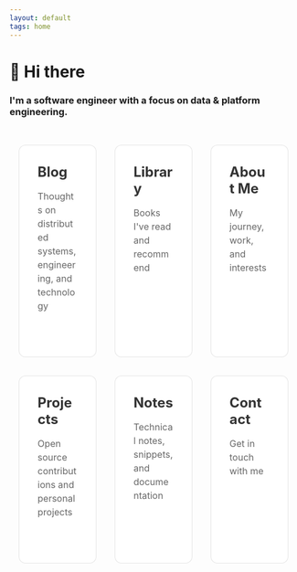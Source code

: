 ```yaml
---
layout: default
tags: home
---
```


# 👋 Hi there <br/>

### I'm a software engineer with a focus on data & platform engineering.

<div class="feature-tiles">
  <a href="{{ site.baseurl }}/blog" class="tile">
    <div class="tile-content">
      <h3>Blog</h3>
      <p>Thoughts on distributed systems, engineering, and technology</p>
      <span class="tile-arrow">→</span>
    </div>
  </a>
  
  <a href="{{ site.baseurl }}/library" class="tile">
    <div class="tile-content">
      <h3>Library</h3>
      <p>Books I've read and recommend</p>
      <span class="tile-arrow">→</span>
    </div>
  </a>
  
  <a href="{{ site.baseurl }}/about" class="tile">
    <div class="tile-content">
      <h3>About Me</h3>
      <p>My journey, work, and interests</p>
      <span class="tile-arrow">→</span>
    </div>
  </a>

  <a href="{{ site.baseurl }}/projects" class="tile">
    <div class="tile-content">
      <h3>Projects</h3>
      <p>Open source contributions and personal projects</p>
      <span class="tile-arrow">→</span>
    </div>
  </a>

  <a href="{{ site.baseurl }}/notes" class="tile">
    <div class="tile-content">
      <h3>Notes</h3>
      <p>Technical notes, snippets, and documentation</p>
      <span class="tile-arrow">→</span>
    </div>
  </a>

  <a href="{{ site.baseurl }}/contact" class="tile">
    <div class="tile-content">
      <h3>Contact</h3>
      <p>Get in touch with me</p>
      <span class="tile-arrow">→</span>
    </div>
  </a>
</div>

<style>
.feature-tiles {
  display: grid;
  grid-template-columns: repeat(3, 1fr);
  gap: 2rem;
  margin: 3rem auto;
  max-width: 1200px;
  padding: 0 1rem;
}

@media (max-width: 768px) {
  .feature-tiles {
    grid-template-columns: 1fr;
  }
}

.tile {
  position: relative;
  background: #ffffff;
  border-radius: 12px;
  padding: 2rem;
  text-decoration: none;
  color: inherit;
  transition: all 0.3s ease;
  border: 1px solid rgba(0, 0, 0, 0.1);
  overflow: hidden;
  min-height: 200px;
  display: flex;
  flex-direction: column;
}

.tile::before {
  content: '';
  position: absolute;
  top: 0;
  left: 0;
  width: 100%;
  height: 100%;
  background: linear-gradient(45deg, #dcf3ff, #aedbf9);
  opacity: 0;
  transition: opacity 0.3s ease;
  z-index: 1;
}

.tile:hover {
  transform: translateY(-5px);
  box-shadow: 0 10px 20px rgba(0, 0, 0, 0.1);
}

.tile:hover::before {
  opacity: 0.1;
}

.tile-content {
  position: relative;
  z-index: 2;
  flex: 1;
  display: flex;
  flex-direction: column;
}

.tile h3 {
  margin: 0 0 1rem 0;
  font-size: 1.5rem;
  color: #333;
}

.tile p {
  margin: 0;
  font-size: 1rem;
  color: #666;
  line-height: 1.5;
  flex-grow: 1;
}

.tile-arrow {
  position: relative;
  font-size: 1.5rem;
  opacity: 0;
  transform: translateX(-10px);
  transition: all 0.3s ease;
  align-self: flex-end;
  margin-top: 1rem;
}

.tile:hover .tile-arrow {
  opacity: 1;
  transform: translateX(0);
}
</style>